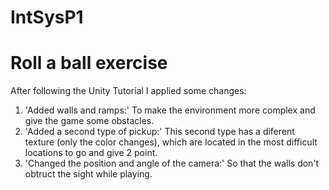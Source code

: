 # IntSysP1
# Roll a ball exercise
After following the Unity Tutorial I applied some changes:
  1. 'Added walls and ramps:' To make the environment more complex and give the game some obstacles.
  2. 'Added a second type of pickup:' This second type has a diferent texture (only the color changes), which are located in the most difficult locations to go and give 2 point.
  3. 'Changed the position and angle of the camera:' So that the walls don't obtruct the sight while playing.
